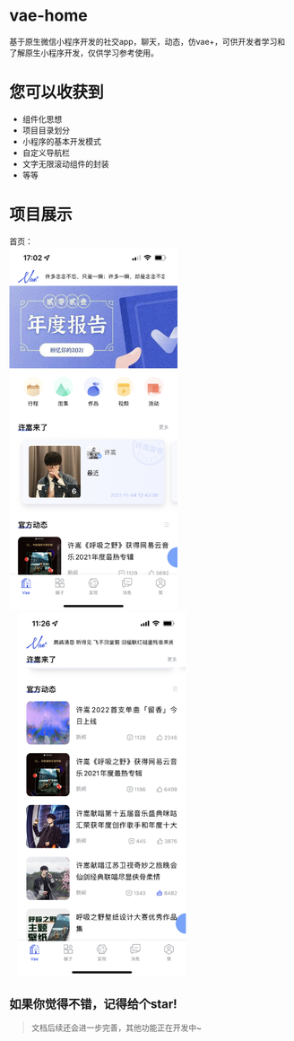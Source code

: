 # vae-home

基于原生微信小程序开发的社交app，聊天，动态，仿vae+，可供开发者学习和了解原生小程序开发，仅供学习参考使用。

# 您可以收获到

- 组件化思想
- 项目目录划分
- 小程序的基本开发模式
- 自定义导航栏
- 文字无限滚动组件的封装
- 等等

# 项目展示

首页：
<br>
<img src="https://github.com/phk422/vae-home/blob/main/assets/proto-img/vaehome.png?raw=true" width="300px" />
<img src="https://github.com/phk422/vae-home/blob/main/assets/proto-img/vaehome2.png?raw=true" width="300px" style="margin-left: 15px;" />

## 如果你觉得不错，记得给个star!

> 文档后续还会进一步完善，其他功能正在开发中~
